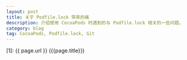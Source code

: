 ```yaml
---
layout: post
title: 关于 Podfile.lock 带来的痛 
description: 介绍使用 CocoaPods 时遇到的与 Podfile.lock 相关的一些问题。
category: blog
tag: CocoaPods, Podfile.lock, Git
---
```







[SamirChen]: http://samirchen.com "SamirChen"
[1]: {{ page.url }} ({{page.title}})